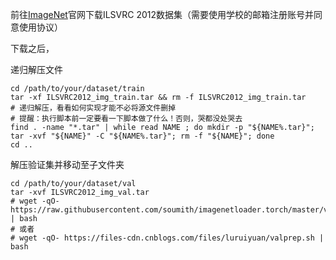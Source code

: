 前往[ImageNet](https://image-net.org/)官网下载ILSVRC 2012数据集（需要使用学校的邮箱注册账号并同意使用协议）

下载之后，

递归解压文件

```
cd /path/to/your/dataset/train
tar -xf ILSVRC2012_img_train.tar && rm -f ILSVRC2012_img_train.tar
# 递归解压，看看如何实现才能不必将源文件删掉
# 提醒：执行脚本前一定要看一下脚本做了什么！否则，哭都没处哭去
find . -name "*.tar" | while read NAME ; do mkdir -p "${NAME%.tar}"; tar -xvf "${NAME}" -C "${NAME%.tar}"; rm -f "${NAME}"; done
cd ..
```

解压验证集并移动至子文件夹

```
cd /path/to/your/dataset/val
tar -xvf ILSVRC2012_img_val.tar
# wget -qO- https://raw.githubusercontent.com/soumith/imagenetloader.torch/master/valprep.sh | bash
# 或者
# wget -qO- https://files-cdn.cnblogs.com/files/luruiyuan/valprep.sh | bash
```